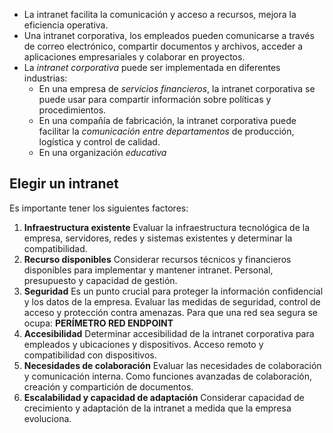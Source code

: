 - La intranet facilita la comunicación y acceso a recursos, mejora la eficiencia operativa. 
- Una intranet corporativa, los empleados pueden comunicarse a través de correo electrónico, compartir documentos y archivos, acceder a aplicaciones empresariales y colaborar en proyectos.
- La *intranet corporativa* puede ser implementada en diferentes industrias:
    - En una empresa de *servicios financieros*, la intranet corporativa se puede usar para compartir información sobre políticas y procedimientos.
    - En una compañía de fabricación, la intranet corporativa puede facilitar la *comunicación entre departamentos* de producción, logística y control de calidad.
    - En una organización *educativa* 
## Elegir un intranet
Es importante tener los siguientes factores:
1. **Infraestructura existente** Evaluar la infraestructura tecnológica de la empresa, servidores, redes y sistemas existentes y determinar la compatibilidad.
2. **Recurso disponibles** Considerar recursos técnicos y financieros disponibles para implementar y mantener intranet. Personal, presupuesto y capacidad de gestión.
3. **Seguridad** Es un punto crucial para proteger la información confidencial y los datos de la empresa. Evaluar las medidas de seguridad, control de acceso  y protección contra amenazas.
    Para que una red sea segura se ocupa: **PERÍMETRO RED ENDPOINT**
1. **Accesibilidad** Determinar accesibilidad de la intranet corporativa para empleados y ubicaciones y dispositivos.  Acceso remoto y compatibilidad con dispositivos.
2. **Necesidades de colaboración** Evaluar las necesidades de colaboración y comunicación interna. Como funciones avanzadas de colaboración, creación y compartición de documentos.
3. **Escalabilidad y capacidad de adaptación** Considerar capacidad de crecimiento y adaptación de la intranet a medida que la empresa evoluciona.